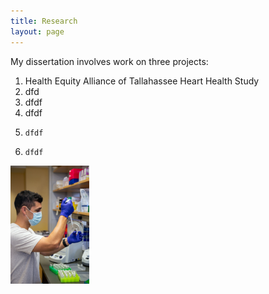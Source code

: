 ```yaml
---
title: Research
layout: page
---
```


My dissertation involves work on three projects:

1. Health Equity Alliance of Tallahassee Heart Health Study
2.  dfd
3. dfdf
4.  dfdf
5.     dfdf
6.     dfdf

<img src="/assets/pipette.jpg" alt="Pipetting" title="Lab Work" width="25%" height="25%"/>
